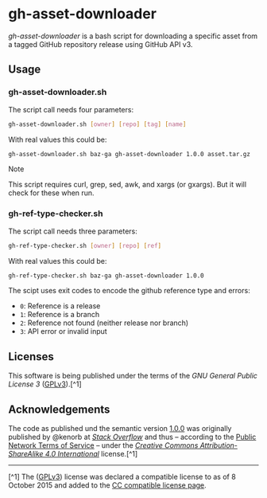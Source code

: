 # gh-asset-downloader

_gh-asset-downloader_ is a bash script for downloading a specific asset from a tagged GitHub repository release using GitHub API v3.

## Usage

### gh-asset-downloader.sh

The script call needs four parameters:

```bash
gh-asset-downloader.sh [owner] [repo] [tag] [name]
```
With real values this could be:

```bash
gh-asset-downloader.sh baz-ga gh-asset-downloader 1.0.0 asset.tar.gz
```

> [!NOTE]
> This script requires curl, grep, sed, awk, and xargs (or gxargs).
> But it will check for these when run.

### gh-ref-type-checker.sh

The script call needs three parameters:

```bash
gh-ref-type-checker.sh [owner] [repo] [ref]
````
With real values this could be:

```bash
gh-ref-type-checker.sh baz-ga gh-asset-downloader 1.0.0
````

The scipt uses exit codes to encode the github reference type and errors:

* `0`: Reference is a release
* `1`: Reference is a branch
* `2`: Reference not found (neither release nor branch)
* `3`: API error or invalid input

## Licenses

This software is being published under the terms of the _GNU General Public License 3_ ([GPLv3](LICENSE-GPLv3.md)).[^1]

## Acknowledgements

The code as published und the semantic version [1.0.0](https://github.com/baz-ga/gh-asset-downloader/releases/tag/1.0.0) was originally published by @kenorb at [_Stack Overflow_](http://stackoverflow.com/a/35688093/55075) and thus – according to the [Public Network Terms of Service](https://stackoverflow.com/legal/terms-of-service/public) – under the [_Creative Commons Attribution-ShareAlike 4.0 International_](LICENSE-CC-BY_SA-4.0) license.[^1]

---
[^1] The ([GPLv3](LICENSE-GPLv3.md)) license was declared a compatible license to as of 8 October 2015 and added to the [CC compatible license page](https://creativecommons.org/share-your-work/licensing-considerations/compatible-licenses/).
